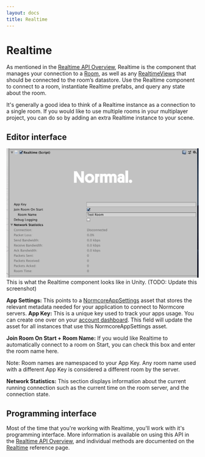 ```yaml
---
layout: docs
title: Realtime
---
```

# Realtime

As mentioned in the [Realtime API Overview](./), Realtime is the component that manages your connection to a [Room](../room/room), as well as any [RealtimeViews](./realtimeview) that should be connected to the room’s datastore. Use the Realtime component to connect to a room, instantiate Realtime prefabs, and query any state about the room.

It's generally a good idea to think of a Realtime instance as a connection to a single room. If you would like to use multiple rooms in your multiplayer project, you can do so by adding an extra Realtime instance to your scene.

## Editor interface
![](./assets/realtime.png "The Realtime inspector in Unity.")
This is what the Realtime component looks like in Unity. (TODO: Update this screenshot)

**App Settings:** This points to a [NormcoreAppSettings](../reference/classes/Normal.NormcoreAppSettings) asset that stores the relevant metadata needed for your application to connect to Normcore servers.
**App Key:** This is a unique key used to track your apps usage. You can create one over on your [account dashboard](https://normcore.io/dashboard). This field will update the asset for all instances that use this NormcoreAppSettings asset.

**Join Room On Start + Room Name:** If you would like Realtime to automatically connect to a room on Start, you can check this box and enter the room name here.

Note: Room names are namespaced to your App Key. Any room name used with a different App Key is considered a different room by the server.

**Network Statistics:** This section displays information about the current running connection such as the current time on the room server, and the connection state.

## Programming interface

Most of the time that you're working with Realtime, you'll work with it's programming interface. More information is available on using this API in the [Realtime API Overview](./), and individual methods are documented on the [Realtime](../reference/classes/Normal.Realtime.Realtime) reference page.
